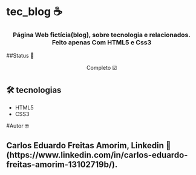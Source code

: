 # tec_blog ☕
<h3 align="center">
  Página Web fictícia(blog), sobre tecnologia e relacionados.
 Feito apenas Com HTML5 e Css3 
</h3>

##Status 🚀

<p align="center">Completo ☑️ </p>

## 🛠 tecnologias

- HTML5 
- CSS3

#Autor 🤓

<h2>
  Carlos Eduardo Freitas Amorim, Linkedin 📲 (https://www.linkedin.com/in/carlos-eduardo-freitas-amorim-13102719b/).  
</h2>


